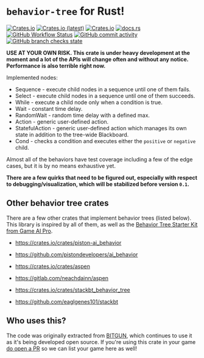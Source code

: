 # `behavior-tree` for Rust!

[![Crates.io](https://img.shields.io/crates/v/behavior-tree)](https://crates.io/crates/behavior-tree)
[![Crates.io (latest)](https://img.shields.io/crates/d/behavior-tree)](https://crates.io/crates/behavior-tree)
[![Crates.io](https://img.shields.io/crates/l/behavior-tree)](https://crates.io/crates/behavior-tree)
[![docs.rs](https://img.shields.io/docsrs/behavior-tree)](https://docs.rs/behavior-tree)
[![GitHub Workflow Status](https://img.shields.io/github/workflow/status/darthdeus/behavior-tree/Rust)](https://github.com/darthdeus/behavior-tree/actions)
[![GitHub commit activity](https://img.shields.io/github/commit-activity/m/darthdeus/behavior-tree)](https://github.com/darthdeus/behavior-tree/commits/master)
[![GitHub branch checks state](https://img.shields.io/github/checks-status/darthdeus/behavior-tree/master)](https://github.com/darthdeus/behavior-tree/actions)

**USE AT YOUR OWN RISK. This crate is under heavy development at the moment and a lot of the APIs will change often and without any notice. Performance is also terrible right now.**

Implemented nodes:

- Sequence - execute child nodes in a sequence until one of them fails.
- Select - execute child nodes in a sequence until one of them succeeds.
- While - execute a child node only when a condition is true.
- Wait - constant time delay.
- RandomWait - random time delay with a defined max.
- Action - generic user-defined action.
- StatefulAction - generic user-defined action which manages its own state in addition to the tree-wide Blackboard.
- Cond - checks a condition and executes either the `positive` or `negative` child.

Almost all of the behaviors have test coverage including a few of the edge cases, but it is by no means exhaustive yet.

**There are a few quirks that need to be figured out, especially with respect to debugging/visualization, which will be stabilized before version `0.1`.**

## Other behavior tree crates

There are a few other crates that implement behavior trees (listed below).
This library is inspired by all of them, as well as the [Behavior Tree Starter
Kit from Game AI
Pro](https://www.gameaipro.com/GameAIPro/GameAIPro_Chapter06_The_Behavior_Tree_Starter_Kit.pdf).

- https://crates.io/crates/piston-ai_behavior
- https://github.com/pistondevelopers/ai_behavior

- https://crates.io/crates/aspen
- https://gitlab.com/neachdainn/aspen

- https://crates.io/crates/stackbt_behavior_tree
- https://github.com/eaglgenes101/stackbt

## Who uses this?

The code was originally extracted from [BITGUN](https://store.steampowered.com/app/1673940/BITGUN/), which continues to use it as it's being developed open source. If you're using this crate in your game [do open a PR](https://github.com/darthdeus/behavior-tree/pulls) so we can list your game here as well!
